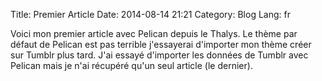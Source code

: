 Title: Premier Article
Date: 2014-08-14 21:21
Category: Blog
Lang: fr

Voici mon premier article avec Pelican depuis le Thalys. Le thème par défaut de Pelican est pas terrible j'essayerai d'importer mon thème créer sur Tumblr plus tard.
J'ai essayé d'importer les données de Tumblr avec Pelican mais je n'ai récupéré qu'un seul article (le dernier).